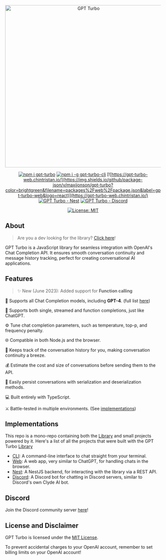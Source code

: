 <div align="center">
  <img src="./logo/logo-inline-transparent.png" alt="GPT Turbo" width="524" />

  [![npm i gpt-turbo](https://img.shields.io/npm/v/gpt-turbo?color=brightgreen&label=gpt-turbo&logo=npm)](https://www.npmjs.com/package/gpt-turbo)
  [![npm i -g gpt-turbo-cli](https://img.shields.io/npm/v/gpt-turbo-cli?color=brightgreen&label=gpt-turbo-cli&logo=windowsterminal&logoColor=white)](https://www.npmjs.com/package/gpt-turbo-cli)
  [![https://gpt-turbo-web.chintristan.io/](https://img.shields.io/github/package-json/v/maxijonson/gpt-turbo?color=brightgreen&filename=packages%2Fweb%2Fpackage.json&label=gpt-turbo-web&logo=react)](https://gpt-turbo-web.chintristan.io/)
  [![GPT Turbo - Nest](https://img.shields.io/github/package-json/v/maxijonson/gpt-turbo?color=brightgreen&filename=packages%2Fnest%2Fpackage.json&label=gpt-turbo-nest&logo=nestjs)](https://github.com/maxijonson/gpt-turbo/tree/develop/packages/nest)
  [![GPT Turbo - Discord](https://img.shields.io/github/package-json/v/maxijonson/gpt-turbo?color=brightgreen&filename=packages%2Fdiscord%2Fpackage.json&label=gpt-turbo-discord&logo=discord)](https://discord.gg/Aa77KCmwRx)

  [![License: MIT](https://img.shields.io/badge/License-MIT-yellow.svg)](https://opensource.org/licenses/MIT)
</div>

## About

> Are you a dev looking for the library? [Click here](./packages/lib/)!

GPT Turbo is a JavaScript library for seamless integration with OpenAI's Chat Completion API. It ensures smooth conversation continuity and message history tracking, perfect for creating conversational AI applications.

## Features

> ✨ New (June 2023): Added support for **Function calling**

🤖 Supports all Chat Completion models, including **GPT-4**. (full list [here](https://platform.openai.com/docs/models/model-endpoint-compatibility))

💬 Supports both single, streamed and function completions, just like ChatGPT.

⚙ Tune chat completion parameters, such as temperature, top-p, and frequency penalty.

🌐 Compatible in both Node.js and the browser.

📜 Keeps track of the conversation history for you, making conversation continuity a breeze.

💰 Estimate the cost and size of conversations before sending them to the API.

💾 Easily persist conversations with serialization and deserialization methods.

💻 Built entirely with TypeScript.

⚔️ Battle-tested in multiple environments. (See [implementations](#implementations))

## Implementations

This repo is a mono-repo containing both the [Library](./packages/lib/) and small projects powered by it. Here's a list of all the projects that were built with the GPT Turbo [Library](./packages/lib/)

- [CLI](./packages/cli/): A command-line interface to chat straight from your terminal.
- [Web](./packages/web/): A web app, very similar to ChatGPT, for handling chats in the browser.
- [Nest](./packages/nest/): A NestJS backend, for interacting with the library via a REST API.
- [Discord](./packages/discord/): A Discord bot for chatting in Discord servers, similar to Discord's own Clyde AI bot.

## Discord

Join the Discord community server [here](https://discord.gg/Aa77KCmwRx)!

## License and Disclaimer

GPT Turbo is licensed under the [MIT License](./LICENSE). 

To prevent accidental charges to your OpenAI account, remember to set billing limits on your OpenAI account!